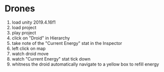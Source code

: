 # Drones

1. load unity 2019.4.16f1
2. load project
3. play project
4. click on "Droid" in Hierarchy
5. take note of the "Current Energy" stat in the Inspector
6. left click on map
7. watch droid move
8. watch "Current Energy" stat tick down
9. whitness the droid automatically navigate to a yellow box to refill energy
